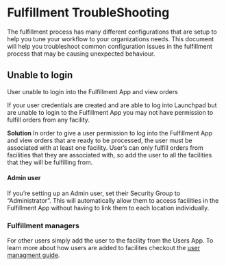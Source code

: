 # Fulfillment TroubleShooting

The fulfillment process has many different configurations that are setup to help you tune your workflow to your organizations needs. This document will help you troubleshoot common configuration issues in the fulfillment process that may be causing unexpected behaviour.

## Unable to login
User unable to login into the Fulfillment App and view orders

If your user credentials are created and are able to log into Launchpad but are unable to login to the Fulfillment App you may not have permission to fulfill orders from any facility.

**Solution**
In order to give a user permission to log into the Fulfillment App and view orders that are ready to be processed, the user must be associated with at least one facility. User’s can only fulfill orders from facilities that they are associated with, so add the user to all the facilities that they will be fulfilling from.

#### Admin user
If you’re setting up an Admin user, set their Security Group to “Administrator”. This will automatically allow them to access facilities in the Fulfillment App without having to link them to each location individually.

### Fulfillment managers
For other users simply add the user to the facility from the Users App. To learn more about how users are added to facilites checkout the [user managment guide](https://docs.hotwax.co/documents/v/system-admins/administration/users/manageuser).
